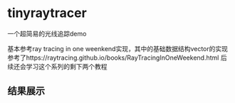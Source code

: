 # tinyraytracer
一个超简易的光线追踪demo

基本参考ray tracing in one weenkend实现，其中的基础数据结构vector的实现参考了https://raytracing.github.io/books/RayTracingInOneWeekend.html
后续还会学习这个系列的剩下两个教程

## 结果展示

